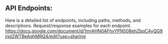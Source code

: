 ## API Endpoints:

Here is a detailed list of endpoints, including paths, methods, and descriptions.
Request/response examples for each endpoint.
https://docs.google.com/document/d/1mrAHN0AFhvYPN508ehZbqC4yQG9jrpl2WTBeAqhMRQ4/edit?usp=sharing